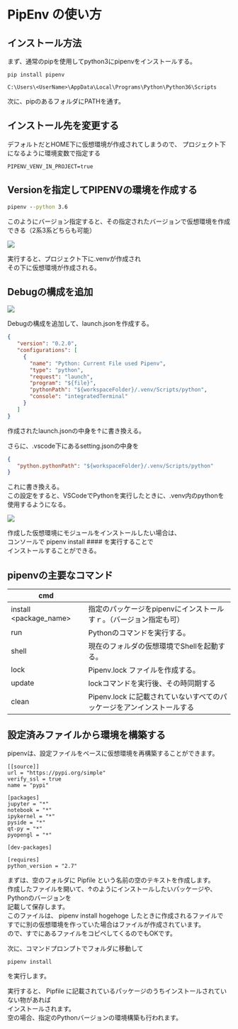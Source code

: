 # PipEnv の使い方

<!-- SUMMARY:PipEnv の使い方 -->

## インストール方法

まず、通常のpipを使用してpython3にpipenvをインストールする。  
```
pip install pipenv
```
```
C:\Users\<UserName>\AppData\Local\Programs\Python\Python36\Scripts
```
次に、pipのあるフォルダにPATHを通す。  
  
  
## インストール先を変更する

デフォルトだとHOME下に仮想環境が作成されてしまうので、
プロジェクト下になるように環境変数で指定する

```batch
PIPENV_VENV_IN_PROJECT=true
```

## Versionを指定してPIPENVの環境を作成する

```bat
pipenv --python 3.6
```

このようにバージョン指定すると、その指定されたバージョンで仮想環境を作成できる（2系3系どちらも可能） 

![](https://gyazo.com/ad0977ba38ddb16cd3aa8cc9556d177c.png)

実行すると、プロジェクト下に.venvが作成され  
その下に仮想環境が作成される。  
  
## Debugの構成を追加

![](https://gyazo.com/58d9a1d4ded9b6048fd526213ee48923.png)

Debugの構成を追加して、launch.jsonを作成する。

```json
{
   "version": "0.2.0",
   "configurations": [
     {
       "name": "Python: Current File used Pipenv",
       "type": "python",
       "request": "launch",
       "program": "${file}",
       "pythonPath": "${workspaceFolder}/.venv/Scripts/python",
       "console": "integratedTerminal"
     }
   ]
}
```

作成されたlaunch.jsonの中身を↑に書き換える。  
  
さらに、.vscode下にあるsetting.jsonの中身を

```json
{
   "python.pythonPath": "${workspaceFolder}/.venv/Scripts/python"
}
```

これに書き換える。  
この設定をすると、VSCodeでPythonを実行したときに、.venv内のpythonを  
使用するようになる。  
  
![](https://gyazo.com/47cd29cfc0bc4b6eab229f466179b845.png)

作成した仮想環境にモジュールをインストールしたい場合は、  
コンソールで pipenv install #### を実行することで  
インストールすることができる。  
  

## pipenvの主要なコマンド

| cmd                    |                                                                        |
| ---------------------- | ---------------------------------------------------------------------- |
| install <package_name> | 指定のパッケージをpipenvにインストールすｒ。（バージョン指定も可）     |
| run <cmd>              | Pythonのコマンドを実行する。                                           |
| shell                  | 現在のフォルダの仮想環境でShellを起動する。                            |
| lock                   | Pipenv.lock ファイルを作成する。                                       |
| update                 | lockコマンドを実行後、その時同期する                                   |
| clean                  | Pipenv.lock に記載されていないすべてのパッケージをアンインストールする |

## 設定済みファイルから環境を構築する

pipenvは、設定ファイルをベースに仮想環境を再構築することができます。  
  
```Pipfile
[[source]]
url = "https://pypi.org/simple"
verify_ssl = true
name = "pypi"

[packages]
jupyter = "*"
notebook = "*"
ipykernel = "*"
pyside = "*"
qt-py = "*"
pyopengl = "*"

[dev-packages]

[requires]
python_version = "2.7"
```

まずは、空のフォルダに Pipfile という名前の空のテキストを作成します。  
作成したファイルを開いて、↑のようにインストールしたいパッケージや、Pythonのバージョンを  
記載して保存します。  
このファイルは、 pipenv install hogehoge したときに作成されるファイルで  
すでに別の仮想環境を作っていた場合はファイルが作成されています。  
ので、すでにあるファイルをコピペしてくるのでもOKです。  
  
次に、コマンドプロンプトでフォルダに移動して

```
pipenv install
```
を実行します。  
  
実行すると、 Pipfile に記載されているパッケージのうちインストールされていない物があれば  
インストールされます。  
空の場合、指定のPythonバージョンの環境構築も行われます。  
  



